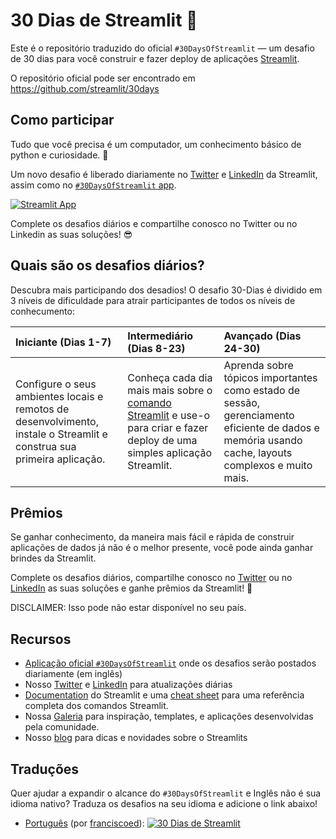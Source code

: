 # 30 Dias de Streamlit 🎈

Este é o repositório traduzido do oficial `#30DaysOfStreamlit` — um desafio de 30 dias para você construir e fazer deploy de aplicações [Streamlit](https://streamlit.io).

O repositório oficial pode ser encontrado em https://github.com/streamlit/30days

## Como participar

Tudo que você precisa é um computador, um conhecimento básico de python e curiosidade. 🧠

Um novo desafio é liberado diariamente no [Twitter](https://twitter.com/streamlit) e [LinkedIn](https://www.linkedin.com/company/streamlit/posts/?feedView=all) da Streamlit, assim como no [`#30DaysOfStreamlit` app](https://share.streamlit.io/streamlit/30days/).

[![Streamlit App](https://static.streamlit.io/badges/streamlit_badge_black_white.svg)](https://share.streamlit.io/streamlit/30days/)

Complete os desafios diários e compartilhe conosco no Twitter ou no Linkedin as suas soluções! 😎

## Quais são os desafios diários?

Descubra mais participando dos desadios! O desafio 30-Dias é dividido em 3 níveis de dificuldade para atrair participantes de todos os níveis de conhecumento:

| Iniciante (Dias 1-7) | Intermediário (Dias 8-23) | Avançado (Dias 24-30) |
| :---        |    :----   |          :--- |
| Configure o seus ambientes locais e remotos de desenvolvimento, instale o Streamlit e construa sua primeira aplicação.| Conheça cada dia mais mais sobre o [comando Streamlit](https://docs.streamlit.io/library/api-reference) e use-o para criar e fazer deploy de uma simples aplicação Streamlit. | Aprenda sobre tópicos importantes como estado de sessão, gerenciamento eficiente de dados e memória usando cache, layouts complexos e muito mais.

## Prêmios

Se ganhar conhecimento, da maneira mais fácil e rápida de construir aplicações de dados já não é o melhor presente, você pode ainda ganhar brindes da Streamlit.


Complete os desafios diários, compartilhe conosco no [Twitter](https://twitter.com/streamlit) ou no [LinkedIn](https://www.linkedin.com/company/streamlit/posts/?feedView=all) as suas soluções e ganhe prêmios da Streamlit! 🎁

DISCLAIMER: Isso pode não estar disponível no seu país.

## Recursos

- [Aplicação oficial `#30DaysOfStreamlit`](https://share.streamlit.io/streamlit/30days/) onde os desafios serão postados diariamente (em inglês)
- Nosso [Twitter](https://twitter.com/streamlit) e [LinkedIn](https://www.linkedin.com/company/streamlit/posts/?feedView=all) para atualizações diárias
- [Documentation](https://docs.streamlit.io/) do Streamlit e uma [cheat sheet](https://docs.streamlit.io/library/cheatsheet) para uma referência completa dos comandos Streamlit.
- Nossa [Galeria](https://streamlit.io/gallery) para inspiração, templates, e aplicações desenvolvidas pela comunidade.
- Nosso [blog](https://blog.streamlit.io/how-to-master-streamlit-for-data-science/) para dicas e novidades sobre o Streamlits

## Traduções

Quer ajudar a expandir o alcance do `#30DaysOfStreamlit` e Inglês não é sua idioma nativo? Traduza os desafios na seu idioma e adicione o link abaixo!

- [Português](https://github.com/franciscoed/30days) (por [franciscoed](https://github.com/franciscoed)): [![30 Dias de Streamlit](https://static.streamlit.io/badges/streamlit_badge_black_white.svg)](https://share.streamlit.io/franciscoed/30days)
